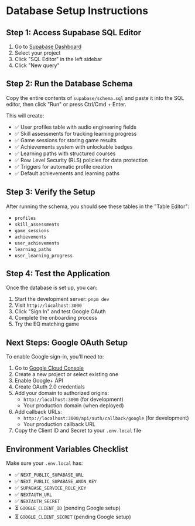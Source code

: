 # Database Setup Instructions

## Step 1: Access Supabase SQL Editor

1. Go to [Supabase Dashboard](https://supabase.com/dashboard)
2. Select your project
3. Click "SQL Editor" in the left sidebar
4. Click "New query"

## Step 2: Run the Database Schema

Copy the entire contents of `supabase/schema.sql` and paste it into the SQL editor, then click "Run" or press Ctrl/Cmd + Enter.

This will create:
- ✅ User profiles table with audio engineering fields
- ✅ Skill assessments for tracking learning progress
- ✅ Game sessions for storing game results
- ✅ Achievements system with unlockable badges
- ✅ Learning paths with structured courses
- ✅ Row Level Security (RLS) policies for data protection
- ✅ Triggers for automatic profile creation
- ✅ Default achievements and learning paths

## Step 3: Verify the Setup

After running the schema, you should see these tables in the "Table Editor":
- `profiles`
- `skill_assessments`
- `game_sessions`
- `achievements`
- `user_achievements`
- `learning_paths`
- `user_learning_progress`

## Step 4: Test the Application

Once the database is set up, you can:

1. Start the development server: `pnpm dev`
2. Visit `http://localhost:3000`
3. Click "Sign In" and test Google OAuth
4. Complete the onboarding process
5. Try the EQ matching game

## Next Steps: Google OAuth Setup

To enable Google sign-in, you'll need to:

1. Go to [Google Cloud Console](https://console.cloud.google.com/)
2. Create a new project or select existing one
3. Enable Google+ API
4. Create OAuth 2.0 credentials
5. Add your domain to authorized origins:
   - `http://localhost:3000` (for development)
   - Your production domain (when deployed)
6. Add callback URLs:
   - `http://localhost:3000/api/auth/callback/google` (for development)
   - Your production callback URL
7. Copy the Client ID and Secret to your `.env.local` file

## Environment Variables Checklist

Make sure your `.env.local` has:
- ✅ `NEXT_PUBLIC_SUPABASE_URL`
- ✅ `NEXT_PUBLIC_SUPABASE_ANON_KEY`
- ✅ `SUPABASE_SERVICE_ROLE_KEY`
- ✅ `NEXTAUTH_URL`
- ✅ `NEXTAUTH_SECRET`
- ⏳ `GOOGLE_CLIENT_ID` (pending Google setup)
- ⏳ `GOOGLE_CLIENT_SECRET` (pending Google setup)
